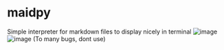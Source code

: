 # maidpy
Simple interpreter for markdown files to display nicely in terminal
![image](https://user-images.githubusercontent.com/83335375/184496231-fa6d0335-c3a3-413f-b384-c5f4a97e9a83.png)
![image](https://user-images.githubusercontent.com/83335375/184496387-8d6d64d6-e3fa-499c-9c85-88d889c2c666.png)
(To many bugs, dont use)
